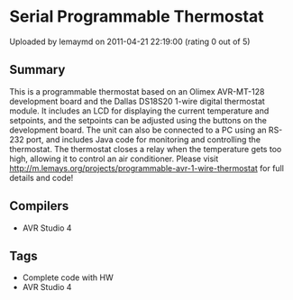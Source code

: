 # Serial Programmable Thermostat

Uploaded by lemaymd on 2011-04-21 22:19:00 (rating 0 out of 5)

## Summary

This is a programmable thermostat based on an Olimex AVR-MT-128 development board and the Dallas DS18S20 1-wire digital thermostat module. It includes an LCD for displaying the current temperature and setpoints, and the setpoints can be adjusted using the buttons on the development board. The unit can also be connected to a PC using an RS-232 port, and includes Java code for monitoring and controlling the thermostat. The thermostat closes a relay when the temperature gets too high, allowing it to control an air conditioner. Please visit <http://m.lemays.org/projects/programmable-avr-1-wire-thermostat> for full details and code!

## Compilers

- AVR Studio 4

## Tags

- Complete code with HW
- AVR Studio 4
